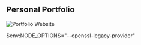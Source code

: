 ## Personal Portfolio

![Portfolio Website](https://i.ibb.co/WgPMpts/image.png)


$env:NODE_OPTIONS="--openssl-legacy-provider"